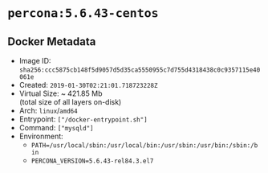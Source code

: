 # `percona:5.6.43-centos`

## Docker Metadata

- Image ID: `sha256:ccc5875cb148f5d9057d5d35ca5550955c7d755d4318438c0c9357115e40061e`
- Created: `2019-01-30T02:21:01.718723228Z`
- Virtual Size: ~ 421.85 Mb  
  (total size of all layers on-disk)
- Arch: `linux`/`amd64`
- Entrypoint: `["/docker-entrypoint.sh"]`
- Command: `["mysqld"]`
- Environment:
  - `PATH=/usr/local/sbin:/usr/local/bin:/usr/sbin:/usr/bin:/sbin:/bin`
  - `PERCONA_VERSION=5.6.43-rel84.3.el7`
